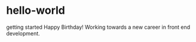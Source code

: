 # hello-world
getting started
Happy Birthday!
Working towards a new career in front end development.
